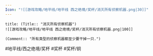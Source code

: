 ```yaml
---
Icon: "![[游戏攻略/地平线/地平线 西之绝境/奖杯/消灭所有侦察机器.png|30]]"
---
```

```ad-common-bronze-trophy
title: (Title:: "消灭所有侦察机器")
![[游戏攻略/地平线/地平线 西之绝境/奖杯/消灭所有侦察机器.png|100]]

(Comment:: "所有类型的侦察机器都至少要干掉一只.")
```

#地平线/西之绝境/奖杯 #奖杯 #奖杯/铜
